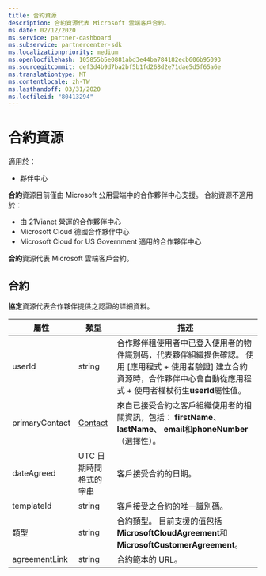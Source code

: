 ```yaml
---
title: 合約資源
description: 合約資源代表 Microsoft 雲端客戶合約。
ms.date: 02/12/2020
ms.service: partner-dashboard
ms.subservice: partnercenter-sdk
ms.localizationpriority: medium
ms.openlocfilehash: 105855b5e0881abd3e44ba784182ecb606b95093
ms.sourcegitcommit: def3d4b9d7ba2bf5b1fd268d2e71dae5d5f65a6e
ms.translationtype: MT
ms.contentlocale: zh-TW
ms.lasthandoff: 03/31/2020
ms.locfileid: "80413294"
---
```

# <a name="agreement-resources"></a>合約資源

適用於：

- 夥伴中心

**合約**資源目前僅由 Microsoft 公用雲端中的合作夥伴中心支援。 合約資源不適用於：

- 由 21Vianet 營運的合作夥伴中心
- Microsoft Cloud 德國合作夥伴中心
- Microsoft Cloud for US Government 適用的合作夥伴中心

**合約**資源代表 Microsoft 雲端客戶合約。

## <a name="agreement"></a>合約

**協定**資源代表合作夥伴提供之認證的詳細資料。

| 屬性       | 類型   | 描述                                                                                               |
|----------------|--------|-----------------------------------------------------------------------------------------------------------|
| userId         | string                         | 合作夥伴租使用者中已登入使用者的物件識別碼，代表夥伴組織提供確認。 使用 [應用程式 + 使用者驗證] 建立合約資源時，合作夥伴中心會自動從應用程式 + 使用者權杖衍生**userId**屬性值。                                                                             |
| primaryContact | [Contact](./utility-resources.md#contact) | 來自已接受合約之客戶組織使用者的相關資訊，包括： **firstName**、 **lastName**、 **email**和**phoneNumber** （選擇性）。 |
| dateAgreed     | UTC 日期時間格式的字串 | 客戶接受合約的日期。                                 |
| templateId     |string                          | 客戶接受之合約的唯一識別碼。 |
| 類型           |string                          | 合約類型。 目前支援的值包括**MicrosoftCloudAgreement**和**MicrosoftCustomerAgreement**。|
| agreementLink  | string                         | 合約範本的 URL。                                                    |
